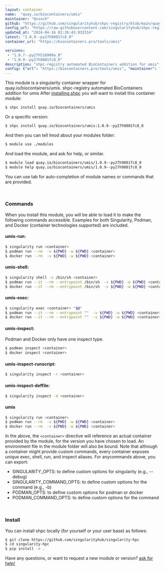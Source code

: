 ```yaml
---
layout: container
name:  "quay.io/biocontainers/umis"
maintainer: "@vsoch"
github: "https://github.com/singularityhub/shpc-registry/blob/main/quay.io/biocontainers/umis/container.yaml"
config_url: "https://raw.githubusercontent.com/singularityhub/shpc-registry/main/quay.io/biocontainers/umis/container.yaml"
updated_at: "2024-04-16 02:26:43.933314"
latest: "1.0.9--py27h9801fc8_0"
container_url: "https://biocontainers.pro/tools/umis"

versions:
 - "1.0.7--py27h516909a_0"
 - "1.0.9--py27h9801fc8_0"
description: "shpc-registry automated BioContainers addition for umis"
config: {"url": "https://biocontainers.pro/tools/umis", "maintainer": "@vsoch", "description": "shpc-registry automated BioContainers addition for umis", "latest": {"1.0.9--py27h9801fc8_0": "sha256:c7aa72b01797584444066c2bf8852031b6f8dd58aeedf7f7bad3ede7e4d7e06f"}, "tags": {"1.0.7--py27h516909a_0": "sha256:c13a0a65712c77f17e35298202ee1ea2bd2bd4c29ca47e63b82b136cfbf638d6", "1.0.9--py27h9801fc8_0": "sha256:c7aa72b01797584444066c2bf8852031b6f8dd58aeedf7f7bad3ede7e4d7e06f"}, "docker": "quay.io/biocontainers/umis"}
---
```


This module is a singularity container wrapper for quay.io/biocontainers/umis.
shpc-registry automated BioContainers addition for umis
After [installing shpc](#install) you will want to install this container module:


```bash
$ shpc install quay.io/biocontainers/umis
```

Or a specific version:

```bash
$ shpc install quay.io/biocontainers/umis:1.0.9--py27h9801fc8_0
```

And then you can tell lmod about your modules folder:

```bash
$ module use ./modules
```

And load the module, and ask for help, or similar.

```bash
$ module load quay.io/biocontainers/umis/1.0.9--py27h9801fc8_0
$ module help quay.io/biocontainers/umis/1.0.9--py27h9801fc8_0
```

You can use tab for auto-completion of module names or commands that are provided.

<br>

### Commands

When you install this module, you will be able to load it to make the following commands accessible.
Examples for both Singularity, Podman, and Docker (container technologies supported) are included.

#### umis-run:

```bash
$ singularity run <container>
$ podman run --rm  -v ${PWD} -w ${PWD} <container>
$ docker run --rm  -v ${PWD} -w ${PWD} <container>
```

#### umis-shell:

```bash
$ singularity shell -s /bin/sh <container>
$ podman run --it --rm --entrypoint /bin/sh  -v ${PWD} -w ${PWD} <container>
$ docker run --it --rm --entrypoint /bin/sh  -v ${PWD} -w ${PWD} <container>
```

#### umis-exec:

```bash
$ singularity exec <container> "$@"
$ podman run --it --rm --entrypoint ""  -v ${PWD} -w ${PWD} <container> "$@"
$ docker run --it --rm --entrypoint ""  -v ${PWD} -w ${PWD} <container> "$@"
```

#### umis-inspect:

Podman and Docker only have one inspect type.

```bash
$ podman inspect <container>
$ docker inspect <container>
```

#### umis-inspect-runscript:

```bash
$ singularity inspect -r <container>
```

#### umis-inspect-deffile:

```bash
$ singularity inspect -d <container>
```



#### umis

```bash
$ singularity run <container>
$ podman run --rm  -v ${PWD} -w ${PWD} <container>
$ docker run --rm  -v ${PWD} -w ${PWD} <container>
```


In the above, the `<container>` directive will reference an actual container provided
by the module, for the version you have chosen to load. An environment file in the
module folder will also be bound. Note that although a container
might provide custom commands, every container exposes unique exec, shell, run, and
inspect aliases. For anycommands above, you can export:

 - SINGULARITY_OPTS: to define custom options for singularity (e.g., --debug)
 - SINGULARITY_COMMAND_OPTS: to define custom options for the command (e.g., -b)
 - PODMAN_OPTS: to define custom options for podman or docker
 - PODMAN_COMMAND_OPTS: to define custom options for the command

<br>

### Install

You can install shpc locally (for yourself or your user base) as follows:

```bash
$ git clone https://github.com/singularityhub/singularity-hpc
$ cd singularity-hpc
$ pip install -e .
```

Have any questions, or want to request a new module or version? [ask for help!](https://github.com/singularityhub/singularity-hpc/issues)